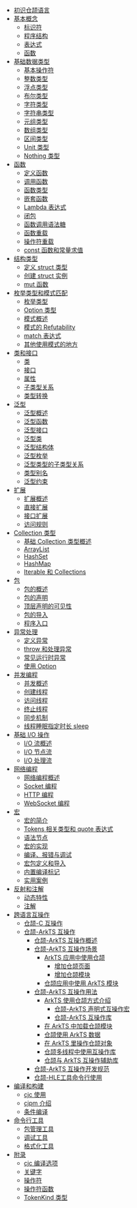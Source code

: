 - [初识仓颉语言](source_zh_cn/first_understanding/basic.md)
- [基本概念]()
    - [标识符](source_zh_cn/basic_programming_concepts/identifier.md)
    - [程序结构](source_zh_cn/basic_programming_concepts/program_structure.md)
    - [表达式](source_zh_cn/basic_programming_concepts/expression.md)
    - [函数](source_zh_cn/basic_programming_concepts/function.md)
- [基础数据类型]()
    - [基本操作符](source_zh_cn/basic_data_type/basic_operators.md)
    - [整数类型](source_zh_cn/basic_data_type/integer.md)
    - [浮点类型](source_zh_cn/basic_data_type/float.md)
    - [布尔类型](source_zh_cn/basic_data_type/bool.md)
    - [字符类型](source_zh_cn/basic_data_type/characters.md)
    - [字符串类型](source_zh_cn/basic_data_type/strings.md)
    - [元组类型](source_zh_cn/basic_data_type/tuple.md)
    - [数组类型](source_zh_cn/basic_data_type/array.md)
    - [区间类型](source_zh_cn/basic_data_type/range.md)
    - [Unit 类型](source_zh_cn/basic_data_type/unit.md)
    - [Nothing 类型](source_zh_cn/basic_data_type/nothing.md)
- [函数]()
    - [定义函数](source_zh_cn/function/define_functions.md)
    - [调用函数](source_zh_cn/function/call_functions.md)
    - [函数类型](source_zh_cn/function/first_class_citizen.md)
    - [嵌套函数](source_zh_cn/function/nested_functions.md)
    - [Lambda 表达式](source_zh_cn/function/lambda.md)
    - [闭包](source_zh_cn/function/closure.md)
    - [函数调用语法糖](source_zh_cn/function/function_call_desugar.md)
    - [函数重载](source_zh_cn/function/function_overloading.md)
    - [操作符重载](source_zh_cn/function/operator_overloading.md)
    - [const 函数和常量求值](source_zh_cn/function/const_func_and_eval.md)
- [结构类型]()
    - [定义 struct 类型](source_zh_cn/struct/define_struct.md)
    - [创建 struct 实例](source_zh_cn/struct/create_instance.md)
    - [mut 函数](source_zh_cn/struct/mut.md)
- [枚举类型和模式匹配]()
    - [枚举类型](source_zh_cn/enum_and_pattern_match/enum.md)
    - [Option 类型](source_zh_cn/enum_and_pattern_match/option_type.md)
    - [模式概述](source_zh_cn/enum_and_pattern_match/pattern_overview.md)
    - [模式的 Refutability](source_zh_cn/enum_and_pattern_match/pattern_refutability.md)
    - [match 表达式](source_zh_cn/enum_and_pattern_match/match.md)
    - [其他使用模式的地方](source_zh_cn/enum_and_pattern_match/other.md)
- [类和接口]()
    - [类](source_zh_cn/class_and_interface/class.md)
    - [接口](source_zh_cn/class_and_interface/interface.md)
    - [属性](source_zh_cn/class_and_interface/prop.md)
    - [子类型关系](source_zh_cn/class_and_interface/subtype.md)
    - [类型转换](source_zh_cn/class_and_interface/typecast.md)
- [泛型]()
    - [泛型概述](source_zh_cn/generic/generic_overview.md)
    - [泛型函数](source_zh_cn/generic/generic_function.md)
    - [泛型接口](source_zh_cn/generic/generic_interface.md)
    - [泛型类](source_zh_cn/generic/generic_class.md)
    - [泛型结构体](source_zh_cn/generic/generic_struct.md)
    - [泛型枚举](source_zh_cn/generic/generic_enum.md)
    - [泛型类型的子类型关系](source_zh_cn/generic/generic_subtype.md)
    - [类型别名](source_zh_cn/generic/typealias.md)
    - [泛型约束](source_zh_cn/generic/generic_constraint.md)
- [扩展]()
    - [扩展概述](source_zh_cn/extension/extend_overview.md)
    - [直接扩展](source_zh_cn/extension/direct_extension.md)
    - [接口扩展](source_zh_cn/extension/interface_extension.md)
    - [访问规则](source_zh_cn/extension/access_rules.md)
- [Collection 类型]()
    - [基础 Collection 类型概述](source_zh_cn/collections/collection_overview.md)
    - [ArrayList](source_zh_cn/collections/collection_arraylist.md)
    - [HashSet](source_zh_cn/collections/collection_hashset.md)
    - [HashMap](source_zh_cn/collections/collection_hashmap.md)
    - [Iterable 和 Collections](source_zh_cn/collections/collection_iterable_collections.md)
- [包]()
    - [包的概述](source_zh_cn/package/package_overview.md)
    - [包的声明](source_zh_cn/package/package_name.md)
    - [顶层声明的可见性](source_zh_cn/package/toplevel_access.md)
    - [包的导入](source_zh_cn/package/import.md)
    - [程序入口](source_zh_cn/package/entry.md)
- [异常处理]()
    - [定义异常](source_zh_cn/error_handle/exception_overview.md)
    - [throw 和处理异常](source_zh_cn/error_handle/handle.md)
    - [常见运行时异常](source_zh_cn/error_handle/common_runtime_exceptions.md)
    - [使用 Option](source_zh_cn/error_handle/use_option.md)
- [并发编程]()
    - [并发概述](source_zh_cn/concurrency/concurrency_overview.md)
    - [创建线程](source_zh_cn/concurrency/create_thread.md)
    - [访问线程](source_zh_cn/concurrency/use_thread.md)
    - [终止线程](source_zh_cn/concurrency/terminal_thread.md)
    - [同步机制](source_zh_cn/concurrency/sync.md)
    - [线程睡眠指定时长 sleep](source_zh_cn/concurrency/sleep.md)
- [基础 I/O 操作]()
    - [I/O 流概述](source_zh_cn/Basic_IO/basic_IO_overview.md)
    - [I/O 节点流](source_zh_cn/Basic_IO/basic_IO_source_stream.md)
    - [I/O 处理流](source_zh_cn/Basic_IO/basic_IO_process_stream.md)
- [网络编程]()
    - [网络编程概述](source_zh_cn/Net/net_overview.md)
    - [Socket 编程](source_zh_cn/Net/net_socket.md)
    - [HTTP 编程](source_zh_cn/Net/net_http.md)
    - [WebSocket 编程](source_zh_cn/Net/net_websocket.md)
- [宏]()
    - [宏的简介](source_zh_cn/Macro/macro_introduction.md)
    - [Tokens 相关类型和 quote 表达式](source_zh_cn/Macro/Tokens_types_and_quote_expressions.md)
    - [语法节点](source_zh_cn/Macro/syntax_node.md)
    - [宏的实现](source_zh_cn/Macro/implementation_of_macros_ohos.md)
    - [编译、报错与调试](source_zh_cn/Macro/compiling_error_reporting_and_debugging_ohos.md)
    - [宏包定义和导入](source_zh_cn/Macro/defining_and_importing_macro_package.md)
    - [内置编译标记](source_zh_cn/Macro/builtin_compilation_flags.md)
    - [实用案例](source_zh_cn/Macro/practical_case.md)
- [反射和注解]()
    - [动态特性](source_zh_cn/reflect_and_annotation/dynamic_feature.md)
    - [注解](source_zh_cn/reflect_and_annotation/anno.md)
- [跨语言互操作]()
    - [仓颉-C 互操作](source_zh_cn/FFI/cangjie-c.md)
    - [仓颉-ArkTS 互操作]()
        - [仓颉-ArkTS 互操作概述](source_zh_cn/FFI/cangjie-arkts/cangjie_arkts_overview.md)
        - [仓颉-ArkTS 互操作场景](source_zh_cn/FFI/cangjie-arkts/interoperability_senario.md)
            - [ArkTS 应用中使用仓颉](source_zh_cn/FFI/cangjie-arkts/using_cangjie.md)
                - [增加仓颉页面](source_zh_cn/FFI/cangjie-arkts/add_cangjie_page.md)
                - [增加仓颉模块](source_zh_cn/FFI/cangjie-arkts/add_cangjie_module.md)
            - [仓颉应用中使用 ArkTS 模块](source_zh_cn/FFI/cangjie-arkts/using_arkts_module.md)
        - [仓颉-ArkTS 互操作用法]()
            - [ArkTS 使用仓颉方式介绍](source_zh_cn/FFI/cangjie-arkts/method_of_ArkTS_calling_cangjie.md)
                - [仓颉-ArkTS 声明式互操作宏](source_zh_cn/FFI/cangjie-arkts/interoperability_macro.md)
                - [仓颉-ArkTS 互操作库](source_zh_cn/FFI/cangjie-arkts/interoperability_lib.md)
            - [在 ArkTS 中加载仓颉模块](source_zh_cn/FFI/cangjie-arkts/arkts_import_cangjie.md)
            - [仓颉使用 ArkTS 数据](source_zh_cn/FFI/cangjie-arkts/operating_ArkTS_data.md)
            - [在 ArkTS 里操作仓颉对象](source_zh_cn/FFI/cangjie-arkts/operating_cangjie_objects.md)
            - [仓颉多线程中使用互操作库](source_zh_cn/FFI/cangjie-arkts/using_interoperability_lib_multithread.md)
            - [仓颉与 ArkTS 互操作辅助库](source_zh_cn/FFI/cangjie-arkts/auxiliary_lib.md)
        - [仓颉-ArkTS 互操作开发规范](source_zh_cn/FFI/cangjie-arkts/interop_guidelines.md)
        - [仓颉-HLE工具命令行使用](source_zh_cn/FFI/cangjie-arkts/HLE_usage.md)
- [编译和构建]()
    - [cjc 使用](source_zh_cn/compile_and_build/cjc_usage_OHOS.md)
    - [cjpm 介绍](source_zh_cn/compile_and_build/cjpm_usage_OHOS.md)
    - [条件编译](source_zh_cn/compile_and_build/conditional_compilation.md)
- [命令行工具](source_zh_cn/cmd_tools/command_line_overview.md)
    - [包管理工具](source_zh_cn/cmd_tools/cjpm_manual.md)
    - [调试工具](source_zh_cn/cmd_tools/cjdb_manual.md)
    - [格式化工具](source_zh_cn/cmd_tools/cjfmt_manual.md)
- [附录]()
    - [cjc 编译选项](source_zh_cn/Appendix/compile_options_OHOS.md)
    - [关键字](source_zh_cn/Appendix/keyword.md)
    - [操作符](source_zh_cn/Appendix/operator.md)
    - [操作符函数](source_zh_cn/Appendix/operator_function.md)
    - [TokenKind 类型](source_zh_cn/Appendix/tokenkind_type.md)
